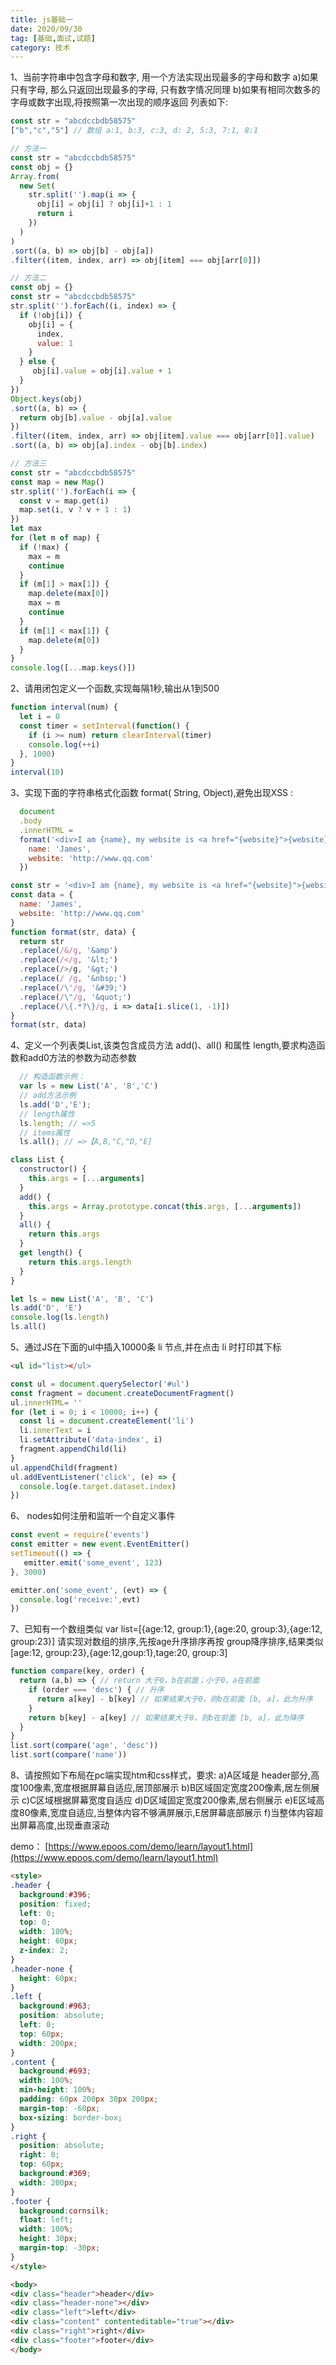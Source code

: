 ```yaml
---
title: js基础一
date: 2020/09/30
tag: [基础,面试,试题]
category: 技术
---
```


1、当前字符串中包含字母和数字, 用一个方法实现出现最多的字母和数字 
a)如果只有字母, 那么只返回出现最多的字母, 只有数字情况同理
b)如果有相同次数多的字母或数字出现,将按照第一次出现的顺序返回
列表如下:
```javascript
const str = "abcdccbdb58575" 
["b","c","5"] // 数组 a:1, b:3, c:3, d: 2, 5:3, 7:1, 8:1
```
```javascript
// 方法一
const str = "abcdccbdb58575" 
const obj = {}
Array.from(
  new Set(
    str.split('').map(i => {
      obj[i] = obj[i] ? obj[i]+1 : 1
      return i
    })
  )
)
.sort((a, b) => obj[b] - obj[a])
.filter((item, index, arr) => obj[item] === obj[arr[0]])

// 方法二
const obj = {}
const str = "abcdccbdb58575"
str.split('').forEach((i, index) => {
  if (!obj[i]) {
    obj[i] = {
      index,
      value: 1
    }
  } else {
     obj[i].value = obj[i].value + 1
  }
})
Object.keys(obj)
.sort((a, b) => {
  return obj[b].value - obj[a].value
})
.filter((item, index, arr) => obj[item].value === obj[arr[0]].value)
.sort((a, b) => obj[a].index - obj[b].index)

// 方法三
const str = "abcdccbdb58575"
const map = new Map()
str.split('').forEach(i => {
  const v = map.get(i)
  map.set(i, v ? v + 1 : 1)
})
let max
for (let m of map) {
  if (!max) {
    max = m
    continue
  }
  if (m[1] > max[1]) {
    map.delete(max[0])
    max = m
    continue
  }
  if (m[1] < max[1]) {
    map.delete(m[0])
  }
}
console.log([...map.keys()])
```


2、请用闭包定义一个函数,实现每隔1秒,输出从1到500
```javascript
function interval(num) {
  let i = 0
  const timer = setInterval(function() {
    if (i >= num) return clearInterval(timer)
    console.log(++i)
  }, 1000)
}
interval(10)
```

3、实现下面的字符串格式化函数 format( String, Object),避免出现XSS :
```javascript
  document
  .body
  .innerHTML = 
  format('<div>I am {name}, my website is <a href="{website}">{website}</a></div>',{
    name: 'James',
    website: 'http://www.qq.com'
  })
```
```javascript
const str = '<div>I am {name}, my website is <a href="{website}">{website}</a></div>'
const data = {
  name: 'James',
  website: 'http://www.qq.com'
}
function format(str, data) {
  return str
  .replace(/&/g, '&amp')
  .replace(/</g, '&lt;')
  .replace(/>/g, '&gt;')
  .replace(/ /g, '&nbsp;')
  .replace(/\'/g, '&#39;')
  .replace(/\"/g, '&quot;')
  .replace(/\{.*?\}/g, i => data[i.slice(1, -1)])
}
format(str, data)
```

4、定义一个列表类List,该类包含成员方法 add()、all() 和属性 length,要求构造函数和add0方法的参数为动态参数
```javascript
  // 构造函数示例：
  var ls = new List('A', 'B','C')
  // add方法示例
  ls.add('D','E');
  // length属性
  ls.length; // =>5
  // items属性
  ls.all(); // =>【A,B,"C,"D,"E]
```

```javascript
class List {
  constructor() {
    this.args = [...arguments]
  }
  add() {
    this.args = Array.prototype.concat(this.args, [...arguments])
  }
  all() {
    return this.args
  }
  get length() {
    return this.args.length
  }
}

let ls = new List('A', 'B', 'C')
ls.add('D', 'E')
console.log(ls.length)
ls.all()
```


5、通过JS在下面的ul中插入10000条 li 节点,并在点击 li 时打印其下标
```html
<ul id="list></ul>
```
```javascript
const ul = document.querySelector('#ul')
const fragment = document.createDocumentFragment()
ul.innerHTML= ''
for (let i = 0; i < 10000; i++) {
  const li = document.createElement('li')
  li.innerText = i
  li.setAttribute('data-index', i)
  fragment.appendChild(li)
}
ul.appendChild(fragment)
ul.addEventListener('click', (e) => {
  console.log(e.target.dataset.index)
})
```


6、 nodes如何注册和监听一个自定义事件
```javascript
const event = require('events')
const emitter = new event.EventEmitter()
setTimeout(() => {
   emitter.emit('some_event', 123)
}, 3000)

emitter.on('some_event', (evt) => {
  console.log('receive:',evt)
})
```

7、已知有一个数组类似 var list=[{age:12, group:1},{age:20, group:3},{age:12, group:23}]
请实现对数组的排序,先按age升序排序再按 group降序排序,结果类似[age:12, group:23},{age:12,goup:1},tage:20, group:3]

```javascript
function compare(key, order) { 
  return (a,b) => { // return 大于0，b在前面；小于0，a在前面
    if (order === 'desc') { // 升序
      return a[key] - b[key] // 如果结果大于0，则b在前面 [b, a]，此为升序
    }
    return b[key] - a[key] // 如果结果大于0，则b在前面 [b, a]，此为降序
  }
}
list.sort(compare('age', 'desc'))
list.sort(compare('name'))
```

8、请按照如下布局在pc端实现htm和css样式，要求:
a)A区域是 header部分,高度100像素,宽度根据屏幕自适应,居顶部展示
b)B区域固定宽度200像素,居左侧展示
c)C区域根据屏幕宽度自适应
d)D区域固定宽度200像素,居右侧展示
e)E区域高度80像素,宽度自适应,当整体内容不够满屏展示,E居屏幕底部展示
f)当整体内容超出屏幕高度,出现垂直滚动

demo：
[https://www.epoos.com/demo/learn/layout1.html](https://www.epoos.com/demo/learn/layout1.html)

```html
<style>
.header {
  background:#396;
  position: fixed;
  left: 0;
  top: 0;
  width: 100%;
  height: 60px;
  z-index: 2;
}
.header-none {
  height: 60px;
}
.left {
  background:#963;
  position: absolute;
  left: 0;
  top: 60px;
  width: 200px;
}
.content {
  background:#693;
  width: 100%;
  min-height: 100%;
  padding: 60px 200px 30px 200px;
  margin-top: -60px;
  box-sizing: border-box;
}
.right {
  position: absolute;
  right: 0;
  top: 60px;
  background:#369;
  width: 200px;
}
.footer {
  background:cornsilk;
  float: left;
  width: 100%;
  height: 30px;
  margin-top: -30px;
}
</style>

<body>
<div class="header">header</div>
<div class="header-none"></div>
<div class="left">left</div>
<div class="content" contenteditable="true"></div>
<div class="right">right</div>
<div class="footer">footer</div>
</body>
```


